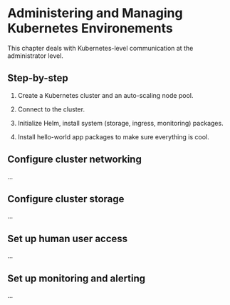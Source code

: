 # Administering and Managing Kubernetes Environements

This chapter deals with Kubernetes-level communication at the administrator level.

## Step-by-step

1. Create a Kubernetes cluster and an auto-scaling node pool.

2. Connect to the cluster.

3. Initialize Helm, install system (storage, ingress, monitoring) packages.

4. Install hello-world app packages to make sure everything is cool.

## Configure cluster networking

...

## Configure cluster storage

...

## Set up human user access

...

## Set up monitoring and alerting

...
